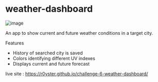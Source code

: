# weather-dashboard

![image](https://user-images.githubusercontent.com/10663977/132968010-4447a317-8c2e-4917-9324-8699c2d2679e.png)

An app to show current and future weather conditions in a target city.

Features
- History of searched city is saved
- Colors identifying different UV indexes
- Displays current and future forecast


live site : https://r0yster.github.io/challenge-6-weather-dashboard/
